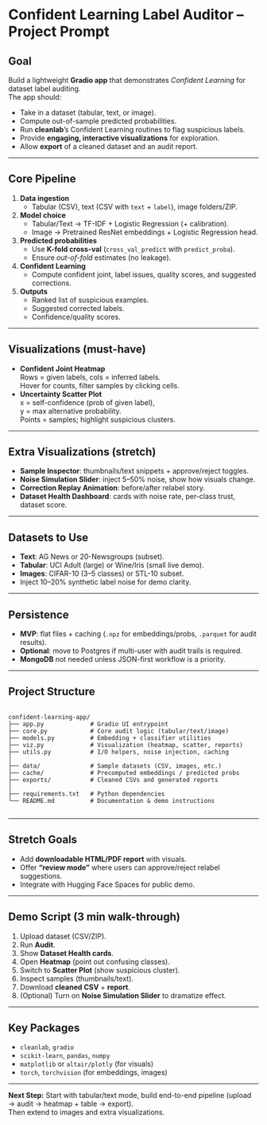 # Confident Learning Label Auditor – Project Prompt

## Goal
Build a lightweight **Gradio app** that demonstrates *Confident Learning* for dataset label auditing.  
The app should:
- Take in a dataset (tabular, text, or image).
- Compute out-of-sample predicted probabilities.
- Run **cleanlab**’s Confident Learning routines to flag suspicious labels.
- Provide **engaging, interactive visualizations** for exploration.
- Allow **export** of a cleaned dataset and an audit report.

---

## Core Pipeline
1. **Data ingestion**
   - Tabular (CSV), text (CSV with `text` + `label`), image folders/ZIP.
2. **Model choice**
   - Tabular/Text → TF-IDF + Logistic Regression (+ calibration).
   - Image → Pretrained ResNet embeddings + Logistic Regression head.
3. **Predicted probabilities**
   - Use **K-fold cross-val** (`cross_val_predict` with `predict_proba`).
   - Ensure *out-of-fold* estimates (no leakage).
4. **Confident Learning**
   - Compute confident joint, label issues, quality scores, and suggested corrections.
5. **Outputs**
   - Ranked list of suspicious examples.
   - Suggested corrected labels.
   - Confidence/quality scores.

---

## Visualizations (must-have)
- **Confident Joint Heatmap**  
  Rows = given labels, cols = inferred labels.  
  Hover for counts, filter samples by clicking cells.
- **Uncertainty Scatter Plot**  
  x = self-confidence (prob of given label),  
  y = max alternative probability.  
  Points = samples; highlight suspicious clusters.

---

## Extra Visualizations (stretch)
- **Sample Inspector**: thumbnails/text snippets + approve/reject toggles.
- **Noise Simulation Slider**: inject 5–50% noise, show how visuals change.
- **Correction Replay Animation**: before/after relabel story.
- **Dataset Health Dashboard**: cards with noise rate, per-class trust, dataset score.

---

## Datasets to Use
- **Text**: AG News or 20-Newsgroups (subset).
- **Tabular**: UCI Adult (large) or Wine/Iris (small live demo).
- **Images**: CIFAR-10 (3–5 classes) or STL-10 subset.
- Inject 10–20% synthetic label noise for demo clarity.

---

## Persistence
- **MVP**: flat files + caching (`.npz` for embeddings/probs, `.parquet` for audit results).
- **Optional**: move to Postgres if multi-user with audit trails is required.
- **MongoDB** not needed unless JSON-first workflow is a priority.

---

## Project Structure

```

confident-learning-app/
├── app.py             # Gradio UI entrypoint
├── core.py            # Core audit logic (tabular/text/image)
├── models.py          # Embedding + classifier utilities
├── viz.py             # Visualization (heatmap, scatter, reports)
├── utils.py           # I/O helpers, noise injection, caching
│
├── data/              # Sample datasets (CSV, images, etc.)
├── cache/             # Precomputed embeddings / predicted probs
├── exports/           # Cleaned CSVs and generated reports
│
├── requirements.txt   # Python dependencies
└── README.md          # Documentation & demo instructions


```

 --- 



## Stretch Goals
- Add **downloadable HTML/PDF report** with visuals.
- Offer **“review mode”** where users can approve/reject relabel suggestions.
- Integrate with Hugging Face Spaces for public demo.

---

## Demo Script (3 min walk-through)
1. Upload dataset (CSV/ZIP).  
2. Run **Audit**.  
3. Show **Dataset Health cards**.  
4. Open **Heatmap** (point out confusing classes).  
5. Switch to **Scatter Plot** (show suspicious cluster).  
6. Inspect samples (thumbnails/text).  
7. Download **cleaned CSV** + **report**.  
8. (Optional) Turn on **Noise Simulation Slider** to dramatize effect.

---

## Key Packages
- `cleanlab`, `gradio`
- `scikit-learn`, `pandas`, `numpy`
- `matplotlib` or `altair/plotly` (for visuals)
- `torch`, `torchvision` (for embeddings, images)

---

**Next Step:** Start with tabular/text mode, build end-to-end pipeline (upload → audit → heatmap + table → export).  
Then extend to images and extra visualizations.

